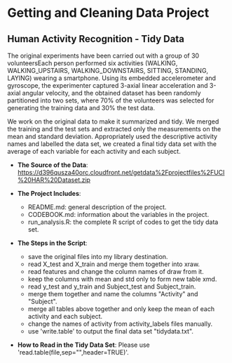 Getting and Cleaning Data Project
===========================================

Human Activity Recognition - Tidy Data
-------------------------------------------

The original experiments have been carried out with a group of 30 volunteersEach person performed six activities (WALKING, WALKING_UPSTAIRS, WALKING_DOWNSTAIRS, SITTING, STANDING, LAYING) wearing a smartphone. Using its embedded accelerometer and gyroscope, the experimenter captured 3-axial linear acceleration and 3-axial angular velocity, and the obtained dataset has been randomly partitioned into two sets, where 70% of the volunteers was selected for generating the training data and 30% the test data. 

We work on the original data to make it summarized and tidy. We merged the training and the test sets and extracted only the measurements on the mean and standard deviation. Appropriately used the descriptive activity names and labelled the data set, we created a final tidy data set with the average of each variable for each activity and each subject.

* **The Source of the Data**: 
https://d396qusza40orc.cloudfront.net/getdata%2Fprojectfiles%2FUCI%20HAR%20Dataset.zip

* **The Project Includes**:
  * README.md: general description of the project.
  * CODEBOOK.md: information about the variables in the project.
  * run_analysis.R: the complete R script of codes to get the tidy data set. 

* **The Steps in the Script**:
  * save the original files into my library destination.
  * read X_test and X_train and merge them together into xraw.
  * read features and change the column names of draw from it.
  * keep the columns with mean and std only to form new table xmd.
  * read y_test and y_train and Subject_test and Subject_train.
  * merge them together and name the columns "Activity" and "Subject".
  * merge all tables above together and only keep the mean of each activity and each subject.
  * change the names of activity from activity_labels files manually.
  * use 'write.table' to output the final data set "tidydata.txt".

* **How to Read in the Tidy Data Set**:
Please use 'read.table(file,sep="",header=TRUE)'.
